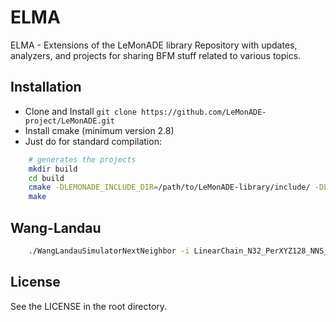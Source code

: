 # ELMA
ELMA - Extensions of the LeMonADE library
Repository with updates, analyzers, and projects for sharing BFM stuff related to various topics.


## Installation

* Clone and Install `git clone https://github.com/LeMonADE-project/LeMonADE.git`
* Install cmake (minimum version 2.8)
* Just do for standard compilation:
 
````sh
    # generates the projects
    mkdir build
    cd build
    cmake -DLEMONADE_INCLUDE_DIR=/path/to/LeMonADE-library/include/ -DLEMONADE_LIBRARY_DIR=/path/to/LeMonADE-library/lib/ ..
    make
````

## Wang-Landau

````sh
    ./WangLandauSimulatorNextNeighbor -i LinearChain_N32_PerXYZ128_NNS_E-0.4.bfm --min -10000.2 --max 0.6 --bins 25002 -m 100000000000 -s 10 -b 10000 -f 1.1 --min-win -60.0 --max-win 0.4 --flatness 0.85 > /dev/null 2>&1
````


## License

See the LICENSE in the root directory.
